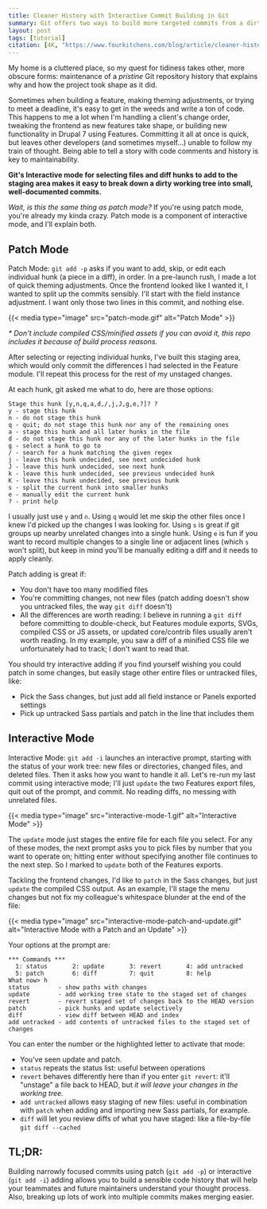 ```yaml
---
title: Cleaner History with Interactive Commit Building in Git
summary: Git offers two ways to build more targeted commits from a dirty working tree, allowing developers to illustrate and annotate thought processes, leading to more maintainable repositories.
layout: post
tags: [tutorial]
citation: [4K, "https://www.fourkitchens.com/blog/article/cleaner-history-interactive-commit-building-git"]
---
```


My home is a cluttered place, so my quest for tidiness takes other, more
obscure forms: maintenance of a _pristine_ Git repository history that explains
why and how the project took shape as it did.

Sometimes when building a feature, making theming adjustments, or trying to meet
a deadline, it's easy to get in the weeds and write a ton of code. This happens
to me a lot when I'm handling a client's change order, tweaking the frontend
as new features take shape, or building new functionality in Drupal 7
using Features. Committing it all at once is quick, but leaves other developers
(and sometimes myself...) unable to follow my train of thought. Being able to
tell a story with code comments and history is key to maintainability.

**Git's Interactive mode for selecting files and diff hunks to add to the
staging area makes it easy to break down a dirty working tree into small,
well-documented commits.**

_Wait, is this the same thing as patch mode?_ If you're using patch mode, you're
already my kinda crazy. Patch mode is a component of interactive mode, and I'll
explain both.

## Patch Mode

Patch Mode: `git add -p` asks if you want to add, skip, or edit each
individual hunk (a piece in a diff), in order. In a pre-launch rush, I made a
lot of quick theming adjustments. Once the frontend looked like I wanted it, I
wanted to split up the commits sensibly. I'll start with the field instance
adjustment. I want only those two lines in this commit, and nothing else.

{{< media type="image" src="patch-mode.gif" alt="Patch Mode" >}}

_\* Don't include compiled CSS/minified assets if you can avoid it, this repo
includes it because of build process reasons._

After selecting or rejecting individual hunks, I've built this staging area,
which would only commit the differences I had selected in the Feature module.
I'll repeat this process for the rest of my unstaged changes.

At each hunk, git asked me what to do, here are those options:

```
Stage this hunk [y,n,q,a,d,/,j,J,g,e,?]? ?
y - stage this hunk
n - do not stage this hunk
q - quit; do not stage this hunk nor any of the remaining ones
a - stage this hunk and all later hunks in the file
d - do not stage this hunk nor any of the later hunks in the file
g - select a hunk to go to
/ - search for a hunk matching the given regex
j - leave this hunk undecided, see next undecided hunk
J - leave this hunk undecided, see next hunk
k - leave this hunk undecided, see previous undecided hunk
K - leave this hunk undecided, see previous hunk
s - split the current hunk into smaller hunks
e - manually edit the current hunk
? - print help
```

I usually just use `y` and `n`. Using `q` would let me skip the other files once
I knew I'd picked up the changes I was looking for. Using `s` is great if git
groups up nearby unrelated changes into a single hunk. Using `e` is fun if you
want to record multiple changes to a single line or adjacent lines (which `s`
won't split), but keep in mind you'll be manually editing a diff and it needs to
apply cleanly.

Patch adding is great if:

- You don't have too many modified files
- You're committing changes, not new files (patch adding doesn't show you
  untracked files, the way `git diff` doesn't)
- All the differences are worth reading: I believe in running a `git diff`
  before committing to double-check, but Features module exports, SVGs, compiled
  CSS or JS assets, or updated core/contrib files usually aren't worth reading.
  In my example, you saw a diff of a minified CSS file we unfortunately had to
  track; I don't want to read that.

You should try interactive adding if you find yourself wishing you could patch
in some changes, but easily stage other entire files or untracked files, like:

- Pick the Sass changes, but just add all field instance or Panels exported settings
- Pick up untracked Sass partials and patch in the line that includes them

## Interactive Mode

Interactive Mode: `git add -i` launches an interactive prompt, starting with the
status of your work tree: new files or directories, changed files, and deleted
files. Then it asks how you want to handle it all. Let's re-run my last commit
using interactive mode; I'll just `update` the two Features export files, quit
out of the prompt, and commit. No reading diffs, no messing with unrelated
files.

{{< media type="image" src="interactive-mode-1.gif" alt="Interactive Mode" >}}

The `update` mode just stages the entire file for each file you select. For any
of these modes, the next prompt asks you to pick files by number that you want
to operate on; hitting enter without specifying another file continues to the
next step. So I marked to `update` both of the Features exports.

Tackling the frontend changes, I'd like to `patch` in the Sass changes, but just
`update` the compiled CSS output. As an example, I'll stage the menu changes but
not fix my colleague's whitespace blunder at the end of the file:

{{< media type="image" src="interactive-mode-patch-and-update.gif" alt="Interactive Mode with a Patch and an Update" >}}

Your options at the prompt are:

```
*** Commands ***
  1: status       2: update       3: revert       4: add untracked
  5: patch        6: diff         7: quit         8: help
What now> h
status        - show paths with changes
update        - add working tree state to the staged set of changes
revert        - revert staged set of changes back to the HEAD version
patch         - pick hunks and update selectively
diff          - view diff between HEAD and index
add untracked - add contents of untracked files to the staged set of changes
```

You can enter the number or the highlighted letter to activate that mode:

- You've seen update and patch.
- `status` repeats the status list: useful between operations
- `revert` behaves differently here than if you enter `git revert`: it'll
  "unstage" a file back to HEAD, but _it will leave your changes in the working tree._
- `add untracked` allows easy staging of new files: useful in combination with
  `patch` when adding and importing new Sass partials, for example.
- `diff` will let you review diffs of what you have staged: like a file-by-file
  `git diff --cached`

## TL;DR:

Building narrowly focused commits using patch (`git add -p`) or interactive
(`git add -i`) adding allows you to build a sensible code history that will
help your teammates and future maintainers understand your thought process.
Also, breaking up lots of work into multiple commits makes merging easier.

